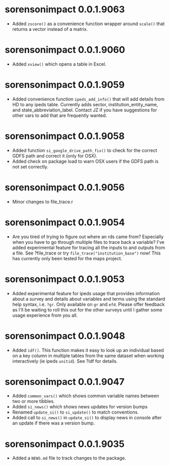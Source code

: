 # sorensonimpact 0.0.1.9063

* Added `zscore()` as a convenience function wrapper around `scale()` that returns a vector instead of a matrix.

# sorensonimpact 0.0.1.9060

* Added `xview()` which opens a table in Excel.  

# sorensonimpact 0.0.1.9059

* Added convenience function `ipeds_add_info()` that will add details from HD to any ipeds table. Currently adds sector, institution_entity_name, and state_abbreviation_label. Contact JZ if you have suggestions for other vars to add that are frequently wanted.

# sorensonimpact 0.0.1.9058

* Added function `si_google_drive_path_fix()` to check for the correct GDFS path and correct it (only for OSX).
* Added check on package load to warn OSX users if the GDFS path is not set correctly.

# sorensonimpact 0.0.1.9056

* Minor changes to file_trace.r

# sorensonimpact 0.0.1.9054

* Are you tired of trying to figure out where an rds came from? Especially when you have to go through multiple files to trace back a variable? I've added experimental feature for tracing all the inputs to and outputs from a file.  See ?file_trace or try `file_trace("institution_base")` now!  This has currently only been tested for the maps project.

# sorensonimpact 0.0.1.9053

* Added experimental feature for ipeds usage that provides information about a survey and details about variables and terms using the standard help syntax, i.e. `?gr`.  Only available on `gr` and `efd`. Please offer feedback as I'll be waiting to roll this out for the other surveys until I gather some usage experience from you all.

# sorensonimpact 0.0.1.9048

* Added `idf()`. This function makes it easy to look up an individual based on a key column in multiple tables from the same dataset when working interactively (ie ipeds `unitid`). See ?idf for details.

# sorensonimpact 0.0.1.9047

* Added `common_vars()` which shows common variable names between two or more tibbles.
* Added `si_news()` which shows news updates for version bumps
* Renamed `update_si()` to `si_update()` to match conventions.
* Added call to `si_news()` in `update_si()` to display news in console after an update if there was a version bump.

# sorensonimpact 0.0.1.9035

* Added a `NEWS.md` file to track changes to the package.
